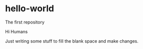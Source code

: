 # hello-world
The first repository

Hi Humans

Just writing some stuff to fill the blank space and make changes.
